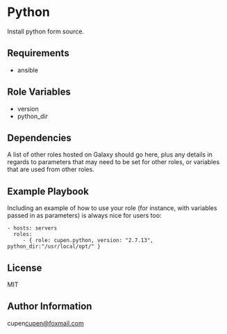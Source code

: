 Python
=========

Install python form source.

Requirements
------------

* ansible


Role Variables
--------------

* version
* python_dir


Dependencies
------------

A list of other roles hosted on Galaxy should go here, plus any details in regards to parameters that may need to be set for other roles, or variables that are used from other roles.

Example Playbook
----------------

Including an example of how to use your role (for instance, with variables passed in as parameters) is always nice for users too:

    - hosts: servers
      roles:
         - { role: cupen.python, version: "2.7.13", python_dir:"/usr/local/opt/" }

License
-------

MIT

Author Information
------------------

cupen<cupen@foxmail.com>
